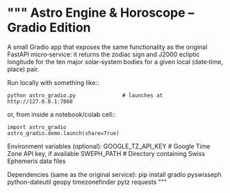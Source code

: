 """
Astro Engine & Horoscope – Gradio Edition
========================================
A small Gradio app that exposes the same functionality as the original
FastAPI micro‑service: it returns the zodiac sign and J2000 ecliptic
longitude for the ten major solar‑system bodies for a given local
(date‑time, place) pair.

Run locally with something like::

    python astro_gradio.py               # launches at http://127.0.0.1:7860

or, from inside a notebook/colab cell::

    import astro_gradio
    astro_gradio.demo.launch(share=True)

Environment variables (optional):
    GOOGLE_TZ_API_KEY  # Google Time Zone API key, if available
    SWEPH_PATH        # Directory containing Swiss Ephemeris data files

Dependencies (same as the original service):
    pip install gradio pyswisseph python-dateutil geopy timezonefinder pytz requests
"""
